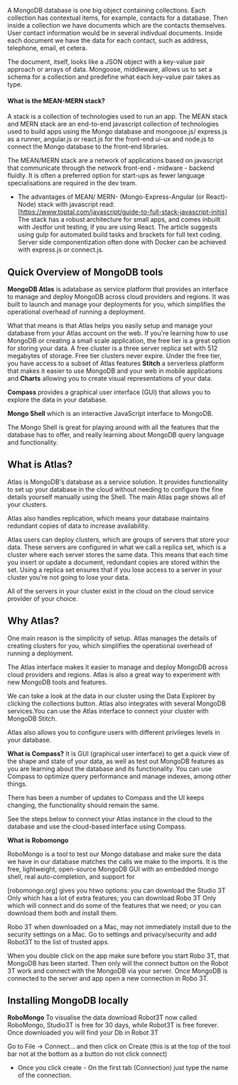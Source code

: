 A MongoDB database is one big object containing collections.
Each collection has contextual items, for example, contacts for a database.
Then inside a collection we have documents which are the contacts themselves.
User contact information would be in several indivdual documents.
Inside each document we have the data for each contact, such as address, telephone, email, et cetera.

The document, itself, looks like a JSON object with a key-value pair approach or arrays of data. Mongoose, middleware, allows us to set a schema for a collection and predefine what each key-value pair takes as type.

#### What is the MEAN-MERN stack?

A stack is a collection of technologies used to run an app. The MEAN stack and MERN stack are an end-to-end javascript collection of technologies used to build apps using the Mongo database and mongoose.js/ express.js as a runner, angular.js or react.js for the front-end ui-ux and node.js to connect the Mongo database to the front-end libraries.

The MEAN/MERN stack are a network of applications based on javascript that communicate through the network front-end - midware - backend fluidly. It is often a preferred option for start-ups as fewer language specialisations are required in the dev team.

- The advantages of MEAN/ MERN- (Mongo-Express-Angular (or React)-Node) stack with javascript read: [https://www.toptal.com/javascript/guide-to-full-stack-javascript-initjs] The stack has a robust architecture for small apps, and comes inbuilt with Jestfor unit testing, if you are using React. The article suggests using gulp for automated build tasks and brackets for full text coding. Server side componentization often done with Docker can be achieved with express.js or connect.js.

## Quick Overview of MongoDB tools

**MongoDB Atlas** is adatabase as service platform that provides an interface to manage and deploy MongoDB across cloud providers and regions. It was built to launch and manage your deployments for you, which simplifies the operational overhead of running a deployment.

What that means is that Atlas helps you easily setup and manage your database from your Atlas account on the web. If you're learning how to use MongoDB or creating a small scale application, the free tier is a great option for storing your data. A free cluster is a three server replica set with 512 megabytes of storage. Free tier clusters never expire. Under the free tier, you have access to a subset of Atlas features **Stitch** a serverless platform that makes it easier to use MongoDB and your web in mobile applications and **Charts** allowing you to create visual representations of your data.

**Compass** provides a graphical user interface (GUI) that allows you to explore the data in your database.

**Mongo Shell** which is an interactive JavaScript interface to MongoDB.

The Mongo Shell is great for playing around with all the features that the database has to offer, and really learning about MongoDB query language and functionality.

## What is Atlas?

Atlas is MongoDB's database as a service solution. It provides functionality to set up your database in the cloud without needing to configure the fine details yourself manually using the Shell. The main Atlas page shows all of your clusters.

Atlas also handles replication, which means your database maintains redundant copies of data to increase availability.

Atlas users can deploy clusters, which are groups of servers that store your data. These servers are configured in what we call a replica set, which is a cluster where each server stores the same data. This means that each time you insert or update a document, redundant copies are stored within the set. Using a replica set ensures that if you lose access to a server in your cluster you're not going to lose your data.

All of the servers in your cluster exist in the cloud on the cloud service provider of your choice.

## Why Atlas?

One main reason is the simplicity of setup. Atlas manages the details of creating clusters for you, which simplifies the operational overhead of running a deployment.

The Atlas interface makes it easier to manage and deploy MongoDB across cloud providers and regions. Atlas is also a great way to experiment with new MongoDB tools and features.

We can take a look at the data in our cluster using the Data Explorer by clicking the collections button. Atlas also integrates with several MongoDB services.You can use the Atlas interface to connect your cluster with MongoDB Stitch.

Atlas also allows you to configure users with different privileges levels in your database.

**What is Compass?**
It is GUI (graphical user interface) to get a quick view of the shape and state of your data, as well as test out MongoDB features as you are learning about the database and its functionality. You can use Compass to optimize query performance and manage indexes, among other things.

There has been a number of updates to Compass and the UI keeps changing, the functionality should remain the same.

See the steps below to connect your Atlas instance in the cloud to the database and use the cloud-based interface using Compass.

**What is Robomongo**

RoboMongo is a tool to test our Mongo database and make sure the data we have in our database matches the calls we make to the imports. It is the free, lightweight, open-source MongoDB GUI with an embedded mongo shell, real auto-completion, and support for

[robomongo.org] gives you htwo options: you can download the Studio 3T Only which has a lot of extra features; you can download Robo 3T Only which will connect and do some of the features that we need; or you can download them both and install them.

Robo 3T when downloaded on a Mac, may not immediately install due to the security settings on a Mac. Go to settings and privacy/security and add Robot3T to the list of trusted apps.

When you double click on the app make sure before you start Robo 3T, that MongoDB has been started. Then only will the connect button on the Robot 3T work and connect with the MongoDB via your server. Once MongoDB is connected to the server and app open a new connection in Robo 3T.

## Installing MongoDB locally
**RoboMongo**
To visualise the data download Robot3T now called RoboMongo, Studio3T is free for 30 days, while Robot3T is free forever. Once downloaded you will find your Db in Robot 3T

Go to File -> Connect... and then click on Create (this is at the top of the tool bar not at the bottom as a button do not click connect)

- Once you click create - On the first tab (Connection) just type the name of the connection.
